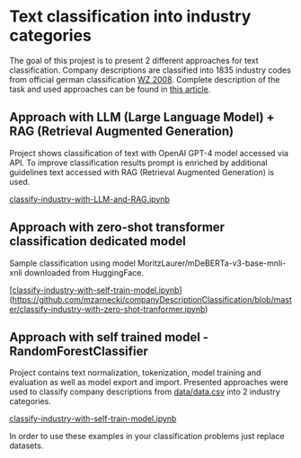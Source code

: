 # Text classification into industry categories

The goal of this projest is to present 2 different approaches for text classification. 
Company descriptions are classified into 1835 industry codes from official german classification [WZ 2008](https://www.destatis.de/DE/Methoden/Klassifikationen/Gueter-Wirtschaftsklassifikationen/Downloads/klassifikation-wz-2008-3100100089004-aktuell.pdf?__blob=publicationFile). 
Complete description of the task and used approaches can be found in [this article](https://medium.com/@michalzarnecki88/classifying-unstructured-text-into-1800-industry-categories-with-llm-and-rag-d5fe4876841f).


## Approach with LLM (Large Language Model) + RAG (Retrieval Augmented Generation)

Project shows classification of text with OpenAI GPT-4 model accessed via API.
To improve classification results prompt is enriched by additional guidelines text accessed with RAG (Retrieval Augmented Generation) is used. 

[classify-industry-with-LLM-and-RAG.ipynb](classify-industry-with-LLM-and-RAG.ipynb)


## Approach with zero-shot transformer classification dedicated model
Sample classification using model MoritzLaurer/mDeBERTa-v3-base-mnli-xnli downloaded from HuggingFace.
 
[[classify-industry-with-self-train-model.ipynb](classify-industry-with-self-train-model.ipynb)](https://github.com/mzarnecki/companyDescriptionClassification/blob/master/classify-industry-with-zero-shot-tranformer.ipynb)


## Approach with self trained model - RandomForestClassifier
Project contains text normalization, tokenization, model training and evaluation as well as model export and import. 
Presented approaches were used to classify company descriptions from [data/data.csv](data/data.csv) into 2 industry categories. 

[classify-industry-with-self-train-model.ipynb](classify-industry-with-self-train-model.ipynb)

In order to use these examples in your classification problems just replace datasets.
